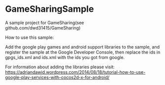 # GameSharingSample
A sample project for GameSharing(see github.com/dwd31415/GameSharing)

How to use this sample:

Add the  google play games and android support libraries to the sample, and register the sample at the Google Developer Console, then replace the ids in gpgs_ids.xml and ids.xml with the ids you got from google.

For information about adding the libraries please visit: https://adriandawid.wordpress.com/2014/08/18/tutorial-how-to-use-google-play-services-with-cocos2d-x-for-android/
